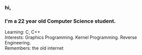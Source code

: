 ### hi,
### I'm a 22 year old Computer Science student.

Learning: C, C++ <br/>
Interests: Graphics Programming. Kernel Programming. Reverse Engineering. <br/>
Remembers: the old internet
